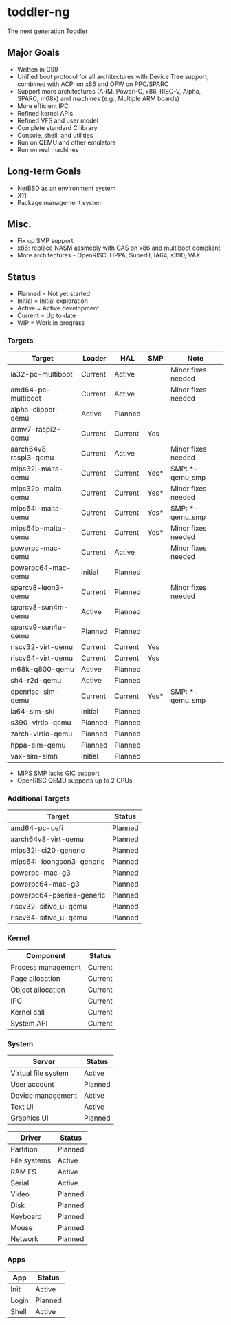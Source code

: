 # toddler-ng
The next generation Toddler

## Major Goals
* Written in C99
* Unified boot protocol for all architectures with Device Tree support, combined with ACPI on x86 and OFW on PPC/SPARC
* Support more architectures (ARM, PowerPC, x86, RISC-V, Alpha, SPARC, m68k) and machines (e.g., Multiple ARM boards)
* More efficient IPC
* Refined kernel APIs
* Refined VFS and user model
* Complete standard C library
* Console, shell, and utilities
* Run on QEMU and other emulators
* Run on real machines

## Long-term Goals
* NetBSD as an environment system
* X11
* Package management system

## Misc.
* Fix up SMP support
* x86: replace NASM assmebly with GAS on x86 and multiboot compliant
* More architectures - OpenRISC, HPPA, SuperH, IA64, s390, VAX

## Status

* Planned = Not yet started
* Initial = Initial exploration
* Active  = Active development
* Current = Up to date
* WIP = Work in progress

### Targets

| Target                | Loader    | HAL       | SMP   | Note               |
| --------------------- | --------- | --------- | ----- | ------------------ |
| ia32-pc-multiboot     | Current   | Active    |       | Minor fixes needed |
| amd64-pc-multiboot    | Current   | Active    |       | Minor fixes needed |
| alpha-clipper-qemu    | Active    | Planned   |       |                    |
| armv7-raspi2-qemu     | Current   | Current   | Yes   |                    |
| aarch64v8-raspi3-qemu | Current   | Active    |       | Minor fixes needed |
| mips32l-malta-qemu    | Current   | Current   | Yes*  | SMP: *-qemu_smp    |
| mips32b-malta-qemu    | Current   | Current   | Yes*  | Minor fixes needed |
| mips64l-malta-qemu    | Current   | Current   | Yes*  | SMP: *-qemu_smp    |
| mips64b-malta-qemu    | Current   | Current   | Yes*  | Minor fixes needed |
| powerpc-mac-qemu      | Current   | Active    |       | Minor fixes needed |
| powerpc64-mac-qemu    | Initial   | Planned   |       |                    |
| sparcv8-leon3-qemu    | Current   | Planned   |       | Minor fixes needed |
| sparcv8-sun4m-qemu    | Active    | Planned   |       |                    |
| sparcv9-sun4u-qemu    | Planned   | Planned   |       |                    |
| riscv32-virt-qemu     | Current   | Current   | Yes   |                    |
| riscv64-virt-qemu     | Current   | Current   | Yes   |                    |
| m68k-q800-qemu        | Active    | Planned   |       |                    |
| sh4-r2d-qemu          | Active    | Planned   |       |                    |
| openrisc-sim-qemu     | Current   | Current   | Yes*  | SMP: *-qemu_smp    |
| ia64-sim-ski          | Initial   | Planned   |       |                    |
| s390-virtio-qemu      | Planned   | Planned   |       |                    |
| zarch-virtio-qemu     | Planned   | Planned   |       |                    |
| hppa-sim-qemu         | Planned   | Planned   |       |                    |
| vax-sim-simh          | Initial   | Planned   |       |                    |

* MIPS SMP lacks GIC support
* OpenRISC QEMU supports up to 2 CPUs

### Additional Targets

| Target                    | Status    |
| ------------------------- | --------- |
| amd64-pc-uefi             | Planned   |
| aarch64v8-virt-qemu       | Planned   |
| mips32l-ci20-generic      | Planned   |
| mips64l-loongson3-generic | Planned   |
| powerpc-mac-g3            | Planned   |
| powerpc64-mac-g3          | Planned   |
| powerpc64-pseries-generic | Planned   |
| riscv32-sifive_u-qemu     | Planned   |
| riscv64-sifive_u-qemu     | Planned   |

### Kernel

| Component             | Status    |
| --------------------- | --------- |
| Process management    | Current   |
| Page allocation       | Current   |
| Object allocation     | Current   |
| IPC                   | Current   |
| Kernel call           | Current   |
| System API            | Current   |

### System

| Server                | Status    |
| --------------------- | --------- |
| Virtual file system   | Active    |
| User account          | Planned   |
| Device management     | Active    |
| Text UI               | Active    |
| Graphics UI           | Planned   |

| Driver                | Status    |
| --------------------- | --------- |
| Partition             | Planned   |
| File systems          | Active    |
| RAM FS                | Active    |
| Serial                | Active    |
| Video                 | Planned   |
| Disk                  | Planned   |
| Keyboard              | Planned   |
| Mouse                 | Planned   |
| Network               | Planned   |

### Apps

| App                   | Status    |
| --------------------- | --------- |
| Init                  | Active    |
| Login                 | Planned   |
| Shell                 | Active    |
